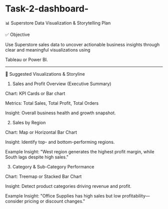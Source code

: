# Task-2-dashboard-


📊 Superstore Data Visualization & Storytelling Plan


✅ Objective


Use Superstore sales data to uncover actionable business insights through clear and meaningful visualizations using 


Tableau or Power BI.


---

🧩 Suggested Visualizations & Storyline



1. Sales and Profit Overview (Executive Summary)



Chart: KPI Cards or Bar chart



Metrics: Total Sales, Total Profit, Total Orders



Insight: Overall business health and growth snapshot.



2. Sales by Region



Chart: Map or Horizontal Bar Chart



Insight: Identify top- and bottom-performing regions.



Example Insight: "West region generates the highest profit margin, while South lags despite high sales."



3. Category & Sub-Category Performance



Chart: Treemap or Stacked Bar Chart



Insight: Detect product categories driving revenue and profit.



Example Insight: "Office Supplies has high sales but low profitability—consider pricing or discount changes."
